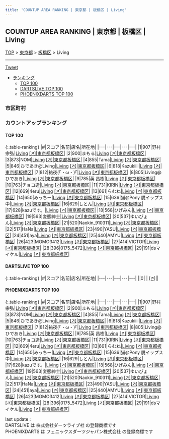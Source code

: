 ```yaml
---
title: 'COUNTUP AREA RANKING | 東京都 | 板橋区 | Living'
---
```

## COUNTUP AREA RANKING | 東京都 | 板橋区 | Living

[TOP](/darts/rank/) > [東京都](/darts/rank/東京都/) > [板橋区](/darts/rank/東京都/板橋区/) > Living

___

<a href="https://twitter.com/share?ref_src=twsrc%5Etfw" data-text="COUNTUP AREA RANKING | 東京都板橋区Living" class="twitter-share-button" data-hashtags="DARTSLIVE,PHOENIXDARTS,darts,ダーツ" data-show-count="false">Tweet</a>

* [ランキング](#カウントアップランキング)
    * [TOP 100](#top-100)
    * [DARTSLIVE TOP 100](#dartslive-top-100)
    * [PHOENIXDARTS TOP 100](#phoenixdarts-top-100)

### 市区町村

<ul>

</ul>

### カウントアップランキング

#### TOP 100



{:.table-ranking}
|#|スコア|名前|店名|所在地|
|---|---|---|---|---|
|1|907|<span class="rank-name-pd"><span class="pro-icon-pd"></span>野村 宗弘</span>|<a href="/darts/rank/shops/81409.html">Living</a> <a href="https://vs.phoenixdarts.com/jp/shop/shopDetailInfo/s_81409?s_seq=81409">[↗]</a>|<a href="/darts/rank/東京都/板橋区">東京都板橋区</a>|
|2|900|<span class="rank-name-pd">まもる</span>|<a href="/darts/rank/shops/81409.html">Living</a> <a href="https://vs.phoenixdarts.com/jp/shop/shopDetailInfo/s_81409?s_seq=81409">[↗]</a>|<a href="/darts/rank/東京都/板橋区">東京都板橋区</a>|
|3|873|<span class="rank-name-pd">NOM</span>|<a href="/darts/rank/shops/81409.html">Living</a> <a href="https://vs.phoenixdarts.com/jp/shop/shopDetailInfo/s_81409?s_seq=81409">[↗]</a>|<a href="/darts/rank/東京都/板橋区">東京都板橋区</a>|
|4|855|<span class="rank-name-pd">Tama</span>|<a href="/darts/rank/shops/81409.html">Living</a> <a href="https://vs.phoenixdarts.com/jp/shop/shopDetailInfo/s_81409?s_seq=81409">[↗]</a>|<a href="/darts/rank/東京都/板橋区">東京都板橋区</a>|
|5|846|<span class="rank-name-pd">ひであき@Living</span>|<a href="/darts/rank/shops/81409.html">Living</a> <a href="https://vs.phoenixdarts.com/jp/shop/shopDetailInfo/s_81409?s_seq=81409">[↗]</a>|<a href="/darts/rank/東京都/板橋区">東京都板橋区</a>|
|6|818|<span class="rank-name-pd">Kazukiiii</span>|<a href="/darts/rank/shops/81409.html">Living</a> <a href="https://vs.phoenixdarts.com/jp/shop/shopDetailInfo/s_81409?s_seq=81409">[↗]</a>|<a href="/darts/rank/東京都/板橋区">東京都板橋区</a>|
|7|812|<span class="rank-name-pd">祐夜(｢・ω・)｢</span>|<a href="/darts/rank/shops/81409.html">Living</a> <a href="https://vs.phoenixdarts.com/jp/shop/shopDetailInfo/s_81409?s_seq=81409">[↗]</a>|<a href="/darts/rank/東京都/板橋区">東京都板橋区</a>|
|8|805|<span class="rank-name-pd">Living@ひであき</span>|<a href="/darts/rank/shops/81409.html">Living</a> <a href="https://vs.phoenixdarts.com/jp/shop/shopDetailInfo/s_81409?s_seq=81409">[↗]</a>|<a href="/darts/rank/東京都/板橋区">東京都板橋区</a>|
|9|785|<span class="rank-name-pd"><span class="pro-icon-pd"></span>英 昌樹</span>|<a href="/darts/rank/shops/81409.html">Living</a> <a href="https://vs.phoenixdarts.com/jp/shop/shopDetailInfo/s_81409?s_seq=81409">[↗]</a>|<a href="/darts/rank/東京都/板橋区">東京都板橋区</a>|
|10|763|<span class="rank-name-pd">チョコ造</span>|<a href="/darts/rank/shops/81409.html">Living</a> <a href="https://vs.phoenixdarts.com/jp/shop/shopDetailInfo/s_81409?s_seq=81409">[↗]</a>|<a href="/darts/rank/東京都/板橋区">東京都板橋区</a>|
|11|731|<span class="rank-name-pd">KIRIN</span>|<a href="/darts/rank/shops/81409.html">Living</a> <a href="https://vs.phoenixdarts.com/jp/shop/shopDetailInfo/s_81409?s_seq=81409">[↗]</a>|<a href="/darts/rank/東京都/板橋区">東京都板橋区</a>|
|12|669|<span class="rank-name-pd">4eru</span>|<a href="/darts/rank/shops/81409.html">Living</a> <a href="https://vs.phoenixdarts.com/jp/shop/shopDetailInfo/s_81409?s_seq=81409">[↗]</a>|<a href="/darts/rank/東京都/板橋区">東京都板橋区</a>|
|13|661|<span class="rank-name-pd">らむね</span>|<a href="/darts/rank/shops/81409.html">Living</a> <a href="https://vs.phoenixdarts.com/jp/shop/shopDetailInfo/s_81409?s_seq=81409">[↗]</a>|<a href="/darts/rank/東京都/板橋区">東京都板橋区</a>|
|14|650|<span class="rank-name-pd">みっちー</span>|<a href="/darts/rank/shops/81409.html">Living</a> <a href="https://vs.phoenixdarts.com/jp/shop/shopDetailInfo/s_81409?s_seq=81409">[↗]</a>|<a href="/darts/rank/東京都/板橋区">東京都板橋区</a>|
|15|636|<span class="rank-name-pd">猫@Pony 脱イップス中</span>|<a href="/darts/rank/shops/81409.html">Living</a> <a href="https://vs.phoenixdarts.com/jp/shop/shopDetailInfo/s_81409?s_seq=81409">[↗]</a>|<a href="/darts/rank/東京都/板橋区">東京都板橋区</a>|
|16|629|<span class="rank-name-pd">しとん</span>|<a href="/darts/rank/shops/81409.html">Living</a> <a href="https://vs.phoenixdarts.com/jp/shop/shopDetailInfo/s_81409?s_seq=81409">[↗]</a>|<a href="/darts/rank/東京都/板橋区">東京都板橋区</a>|
|17|628|<span class="rank-name-pd">kazuです。</span>|<a href="/darts/rank/shops/81409.html">Living</a> <a href="https://vs.phoenixdarts.com/jp/shop/shopDetailInfo/s_81409?s_seq=81409">[↗]</a>|<a href="/darts/rank/東京都/板橋区">東京都板橋区</a>|
|18|568|<span class="rank-name-pd">ひげみん</span>|<a href="/darts/rank/shops/81409.html">Living</a> <a href="https://vs.phoenixdarts.com/jp/shop/shopDetailInfo/s_81409?s_seq=81409">[↗]</a>|<a href="/darts/rank/東京都/板橋区">東京都板橋区</a>|
|19|563|<span class="rank-name-pd">変態紳士</span>|<a href="/darts/rank/shops/81409.html">Living</a> <a href="https://vs.phoenixdarts.com/jp/shop/shopDetailInfo/s_81409?s_seq=81409">[↗]</a>|<a href="/darts/rank/東京都/板橋区">東京都板橋区</a>|
|20|537|<span class="rank-name-pd">ゆいぴょん</span>|<a href="/darts/rank/shops/81409.html">Living</a> <a href="https://vs.phoenixdarts.com/jp/shop/shopDetailInfo/s_81409?s_seq=81409">[↗]</a>|<a href="/darts/rank/東京都/板橋区">東京都板橋区</a>|
|21|520|<span class="rank-name-pd">Naokin_910311</span>|<a href="/darts/rank/shops/81409.html">Living</a> <a href="https://vs.phoenixdarts.com/jp/shop/shopDetailInfo/s_81409?s_seq=81409">[↗]</a>|<a href="/darts/rank/東京都/板橋区">東京都板橋区</a>|
|22|517|<span class="rank-name-pd">HaNa</span>|<a href="/darts/rank/shops/81409.html">Living</a> <a href="https://vs.phoenixdarts.com/jp/shop/shopDetailInfo/s_81409?s_seq=81409">[↗]</a>|<a href="/darts/rank/東京都/板橋区">東京都板橋区</a>|
|23|490|<span class="rank-name-pd">YASU</span>|<a href="/darts/rank/shops/81409.html">Living</a> <a href="https://vs.phoenixdarts.com/jp/shop/shopDetailInfo/s_81409?s_seq=81409">[↗]</a>|<a href="/darts/rank/東京都/板橋区">東京都板橋区</a>|
|24|451|<span class="rank-name-pd">aya</span>|<a href="/darts/rank/shops/81409.html">Living</a> <a href="https://vs.phoenixdarts.com/jp/shop/shopDetailInfo/s_81409?s_seq=81409">[↗]</a>|<a href="/darts/rank/東京都/板橋区">東京都板橋区</a>|
|25|440|<span class="rank-name-pd">AMYU</span>|<a href="/darts/rank/shops/81409.html">Living</a> <a href="https://vs.phoenixdarts.com/jp/shop/shopDetailInfo/s_81409?s_seq=81409">[↗]</a>|<a href="/darts/rank/東京都/板橋区">東京都板橋区</a>|
|26|423|<span class="rank-name-pd">MOMO3412</span>|<a href="/darts/rank/shops/81409.html">Living</a> <a href="https://vs.phoenixdarts.com/jp/shop/shopDetailInfo/s_81409?s_seq=81409">[↗]</a>|<a href="/darts/rank/東京都/板橋区">東京都板橋区</a>|
|27|414|<span class="rank-name-pd">VICTOR</span>|<a href="/darts/rank/shops/81409.html">Living</a> <a href="https://vs.phoenixdarts.com/jp/shop/shopDetailInfo/s_81409?s_seq=81409">[↗]</a>|<a href="/darts/rank/東京都/板橋区">東京都板橋区</a>|
|28|396|<span class="rank-name-pd">0175_5472</span>|<a href="/darts/rank/shops/81409.html">Living</a> <a href="https://vs.phoenixdarts.com/jp/shop/shopDetailInfo/s_81409?s_seq=81409">[↗]</a>|<a href="/darts/rank/東京都/板橋区">東京都板橋区</a>|
|29|191|<span class="rank-name-pd">dsマイケル</span>|<a href="/darts/rank/shops/81409.html">Living</a> <a href="https://vs.phoenixdarts.com/jp/shop/shopDetailInfo/s_81409?s_seq=81409">[↗]</a>|<a href="/darts/rank/東京都/板橋区">東京都板橋区</a>|


#### DARTSLIVE TOP 100



{:.table-ranking}
|#|スコア|名前|店名|所在地|
|---|---|---|---|---|
||0|<span class="rank-name-dl"> </span>|<a href="/darts/rank/shops/.html"></a> <a href="">[↗]</a>|<a href="/darts/rank//"></a>|


#### PHOENIXDARTS TOP 100



{:.table-ranking}
|#|スコア|名前|店名|所在地|
|---|---|---|---|---|
|1|907|<span class="rank-name-pd"><span class="pro-icon-pd"></span>野村 宗弘</span>|<a href="/darts/rank/shops/81409.html">Living</a> <a href="https://vs.phoenixdarts.com/jp/shop/shopDetailInfo/s_81409?s_seq=81409">[↗]</a>|<a href="/darts/rank/東京都/板橋区">東京都板橋区</a>|
|2|900|<span class="rank-name-pd">まもる</span>|<a href="/darts/rank/shops/81409.html">Living</a> <a href="https://vs.phoenixdarts.com/jp/shop/shopDetailInfo/s_81409?s_seq=81409">[↗]</a>|<a href="/darts/rank/東京都/板橋区">東京都板橋区</a>|
|3|873|<span class="rank-name-pd">NOM</span>|<a href="/darts/rank/shops/81409.html">Living</a> <a href="https://vs.phoenixdarts.com/jp/shop/shopDetailInfo/s_81409?s_seq=81409">[↗]</a>|<a href="/darts/rank/東京都/板橋区">東京都板橋区</a>|
|4|855|<span class="rank-name-pd">Tama</span>|<a href="/darts/rank/shops/81409.html">Living</a> <a href="https://vs.phoenixdarts.com/jp/shop/shopDetailInfo/s_81409?s_seq=81409">[↗]</a>|<a href="/darts/rank/東京都/板橋区">東京都板橋区</a>|
|5|846|<span class="rank-name-pd">ひであき@Living</span>|<a href="/darts/rank/shops/81409.html">Living</a> <a href="https://vs.phoenixdarts.com/jp/shop/shopDetailInfo/s_81409?s_seq=81409">[↗]</a>|<a href="/darts/rank/東京都/板橋区">東京都板橋区</a>|
|6|818|<span class="rank-name-pd">Kazukiiii</span>|<a href="/darts/rank/shops/81409.html">Living</a> <a href="https://vs.phoenixdarts.com/jp/shop/shopDetailInfo/s_81409?s_seq=81409">[↗]</a>|<a href="/darts/rank/東京都/板橋区">東京都板橋区</a>|
|7|812|<span class="rank-name-pd">祐夜(｢・ω・)｢</span>|<a href="/darts/rank/shops/81409.html">Living</a> <a href="https://vs.phoenixdarts.com/jp/shop/shopDetailInfo/s_81409?s_seq=81409">[↗]</a>|<a href="/darts/rank/東京都/板橋区">東京都板橋区</a>|
|8|805|<span class="rank-name-pd">Living@ひであき</span>|<a href="/darts/rank/shops/81409.html">Living</a> <a href="https://vs.phoenixdarts.com/jp/shop/shopDetailInfo/s_81409?s_seq=81409">[↗]</a>|<a href="/darts/rank/東京都/板橋区">東京都板橋区</a>|
|9|785|<span class="rank-name-pd"><span class="pro-icon-pd"></span>英 昌樹</span>|<a href="/darts/rank/shops/81409.html">Living</a> <a href="https://vs.phoenixdarts.com/jp/shop/shopDetailInfo/s_81409?s_seq=81409">[↗]</a>|<a href="/darts/rank/東京都/板橋区">東京都板橋区</a>|
|10|763|<span class="rank-name-pd">チョコ造</span>|<a href="/darts/rank/shops/81409.html">Living</a> <a href="https://vs.phoenixdarts.com/jp/shop/shopDetailInfo/s_81409?s_seq=81409">[↗]</a>|<a href="/darts/rank/東京都/板橋区">東京都板橋区</a>|
|11|731|<span class="rank-name-pd">KIRIN</span>|<a href="/darts/rank/shops/81409.html">Living</a> <a href="https://vs.phoenixdarts.com/jp/shop/shopDetailInfo/s_81409?s_seq=81409">[↗]</a>|<a href="/darts/rank/東京都/板橋区">東京都板橋区</a>|
|12|669|<span class="rank-name-pd">4eru</span>|<a href="/darts/rank/shops/81409.html">Living</a> <a href="https://vs.phoenixdarts.com/jp/shop/shopDetailInfo/s_81409?s_seq=81409">[↗]</a>|<a href="/darts/rank/東京都/板橋区">東京都板橋区</a>|
|13|661|<span class="rank-name-pd">らむね</span>|<a href="/darts/rank/shops/81409.html">Living</a> <a href="https://vs.phoenixdarts.com/jp/shop/shopDetailInfo/s_81409?s_seq=81409">[↗]</a>|<a href="/darts/rank/東京都/板橋区">東京都板橋区</a>|
|14|650|<span class="rank-name-pd">みっちー</span>|<a href="/darts/rank/shops/81409.html">Living</a> <a href="https://vs.phoenixdarts.com/jp/shop/shopDetailInfo/s_81409?s_seq=81409">[↗]</a>|<a href="/darts/rank/東京都/板橋区">東京都板橋区</a>|
|15|636|<span class="rank-name-pd">猫@Pony 脱イップス中</span>|<a href="/darts/rank/shops/81409.html">Living</a> <a href="https://vs.phoenixdarts.com/jp/shop/shopDetailInfo/s_81409?s_seq=81409">[↗]</a>|<a href="/darts/rank/東京都/板橋区">東京都板橋区</a>|
|16|629|<span class="rank-name-pd">しとん</span>|<a href="/darts/rank/shops/81409.html">Living</a> <a href="https://vs.phoenixdarts.com/jp/shop/shopDetailInfo/s_81409?s_seq=81409">[↗]</a>|<a href="/darts/rank/東京都/板橋区">東京都板橋区</a>|
|17|628|<span class="rank-name-pd">kazuです。</span>|<a href="/darts/rank/shops/81409.html">Living</a> <a href="https://vs.phoenixdarts.com/jp/shop/shopDetailInfo/s_81409?s_seq=81409">[↗]</a>|<a href="/darts/rank/東京都/板橋区">東京都板橋区</a>|
|18|568|<span class="rank-name-pd">ひげみん</span>|<a href="/darts/rank/shops/81409.html">Living</a> <a href="https://vs.phoenixdarts.com/jp/shop/shopDetailInfo/s_81409?s_seq=81409">[↗]</a>|<a href="/darts/rank/東京都/板橋区">東京都板橋区</a>|
|19|563|<span class="rank-name-pd">変態紳士</span>|<a href="/darts/rank/shops/81409.html">Living</a> <a href="https://vs.phoenixdarts.com/jp/shop/shopDetailInfo/s_81409?s_seq=81409">[↗]</a>|<a href="/darts/rank/東京都/板橋区">東京都板橋区</a>|
|20|537|<span class="rank-name-pd">ゆいぴょん</span>|<a href="/darts/rank/shops/81409.html">Living</a> <a href="https://vs.phoenixdarts.com/jp/shop/shopDetailInfo/s_81409?s_seq=81409">[↗]</a>|<a href="/darts/rank/東京都/板橋区">東京都板橋区</a>|
|21|520|<span class="rank-name-pd">Naokin_910311</span>|<a href="/darts/rank/shops/81409.html">Living</a> <a href="https://vs.phoenixdarts.com/jp/shop/shopDetailInfo/s_81409?s_seq=81409">[↗]</a>|<a href="/darts/rank/東京都/板橋区">東京都板橋区</a>|
|22|517|<span class="rank-name-pd">HaNa</span>|<a href="/darts/rank/shops/81409.html">Living</a> <a href="https://vs.phoenixdarts.com/jp/shop/shopDetailInfo/s_81409?s_seq=81409">[↗]</a>|<a href="/darts/rank/東京都/板橋区">東京都板橋区</a>|
|23|490|<span class="rank-name-pd">YASU</span>|<a href="/darts/rank/shops/81409.html">Living</a> <a href="https://vs.phoenixdarts.com/jp/shop/shopDetailInfo/s_81409?s_seq=81409">[↗]</a>|<a href="/darts/rank/東京都/板橋区">東京都板橋区</a>|
|24|451|<span class="rank-name-pd">aya</span>|<a href="/darts/rank/shops/81409.html">Living</a> <a href="https://vs.phoenixdarts.com/jp/shop/shopDetailInfo/s_81409?s_seq=81409">[↗]</a>|<a href="/darts/rank/東京都/板橋区">東京都板橋区</a>|
|25|440|<span class="rank-name-pd">AMYU</span>|<a href="/darts/rank/shops/81409.html">Living</a> <a href="https://vs.phoenixdarts.com/jp/shop/shopDetailInfo/s_81409?s_seq=81409">[↗]</a>|<a href="/darts/rank/東京都/板橋区">東京都板橋区</a>|
|26|423|<span class="rank-name-pd">MOMO3412</span>|<a href="/darts/rank/shops/81409.html">Living</a> <a href="https://vs.phoenixdarts.com/jp/shop/shopDetailInfo/s_81409?s_seq=81409">[↗]</a>|<a href="/darts/rank/東京都/板橋区">東京都板橋区</a>|
|27|414|<span class="rank-name-pd">VICTOR</span>|<a href="/darts/rank/shops/81409.html">Living</a> <a href="https://vs.phoenixdarts.com/jp/shop/shopDetailInfo/s_81409?s_seq=81409">[↗]</a>|<a href="/darts/rank/東京都/板橋区">東京都板橋区</a>|
|28|396|<span class="rank-name-pd">0175_5472</span>|<a href="/darts/rank/shops/81409.html">Living</a> <a href="https://vs.phoenixdarts.com/jp/shop/shopDetailInfo/s_81409?s_seq=81409">[↗]</a>|<a href="/darts/rank/東京都/板橋区">東京都板橋区</a>|
|29|191|<span class="rank-name-pd">dsマイケル</span>|<a href="/darts/rank/shops/81409.html">Living</a> <a href="https://vs.phoenixdarts.com/jp/shop/shopDetailInfo/s_81409?s_seq=81409">[↗]</a>|<a href="/darts/rank/東京都/板橋区">東京都板橋区</a>|


<div class="footer border-top border-gray-light mt-5 pt-3 text-right text-gray">
    last update : <span style="font-weight: italic" id="foot_last_modified"></span><br />
    DARTSLIVE は 株式会社ダーツライブ社 の登録商標です<br />
    PHOENIXDARTS は フェニックスダーツジャパン株式会社 の登録商標です<br />
</div>

<script src="https://cdnjs.cloudflare.com/ajax/libs/jquery.tablesorter/2.31.3/js/jquery.tablesorter.min.js" integrity="sha512-qzgd5cYSZcosqpzpn7zF2ZId8f/8CHmFKZ8j7mU4OUXTNRd5g+ZHBPsgKEwoqxCtdQvExE5LprwwPAgoicguNg==" crossorigin="anonymous" referrerpolicy="no-referrer"></script>
<link rel="stylesheet" href="https://cdnjs.cloudflare.com/ajax/libs/jquery.tablesorter/2.31.3/css/theme.default.min.css" integrity="sha512-wghhOJkjQX0Lh3NSWvNKeZ0ZpNn+SPVXX1Qyc9OCaogADktxrBiBdKGDoqVUOyhStvMBmJQ8ZdMHiR3wuEq8+w==" crossorigin="anonymous" referrerpolicy="no-referrer" />
<script>
$(function() {
    $(".table-ranking").tablesorter({sortList:[[0, 0]]});
    $("#foot_last_modified").text(formatDate(new Date(document.lastModified), 'yyyy-MM-dd HH:mm:ss'));
});
</script>

<script async src="https://platform.twitter.com/widgets.js" charset="utf-8"></script>